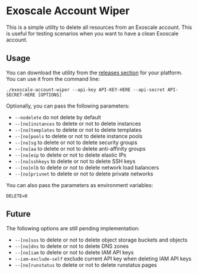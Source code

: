 # Exoscale Account Wiper

This is a simple utility to delete all resources from an Exoscale account. This is useful for testing scenarios when you want to have a clean Exoscale account.

## Usage

You can download the utility from the [releases section](https://github.com/janoszen/exoscale-account-wiper/releases) for your platform. You can use it from the command line:

```
./exoscale-account-wiper --api-key API-KEY-HERE --api-secret API-SECRET-HERE [OPTIONS]
```

Optionally, you can pass the following parameters:

- `--nodelete` do not delete by default
- `--[no]instances` to delete or not to delete instances
- `--[no]templates` to delete or not to delete templates
- `--[no]pools` to delete or not to delete instance pools
- `--[no]sg` to delete or not to delete security groups
- `--[no]aa` to delete or not to delete anti-affinity groups
- `--[no]eip` to delete or not to delete elastic IPs
- `--[no]sshkeys` to delete or not to delete SSH keys
- `--[no]nlb` to delete or not to delete network load balancers
- `--[no]privnet` to delete or not to delete private networks

You can also pass the parameters as environment variables:

```
DELETE=0
```

## Future

The following options are still pending implementation:

- `--[no]sos` to delete or not to delete object storage buckets and objects
- `--[no]dns` to delete or not to delete DNS zones
- `--[no]iam` to delete or not to delete IAM API keys
- `--iam-exclude-self` exclude current API key when deleting IAM API keys
- `--[no]runstatus` to delete or not to delete runstatus pages

